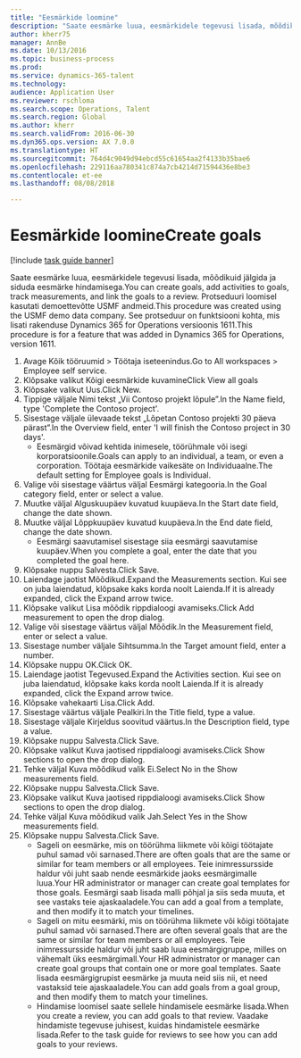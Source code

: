```yaml
--- 
title: "Eesmärkide loomine"
description: "Saate eesmärke luua, eesmärkidele tegevusi lisada, mõõdikuid jälgida ja siduda eesmärke hindamisega."
author: kherr75
manager: AnnBe
ms.date: 10/13/2016
ms.topic: business-process
ms.prod: 
ms.service: dynamics-365-talent
ms.technology: 
audience: Application User
ms.reviewer: rschloma
ms.search.scope: Operations, Talent
ms.search.region: Global
ms.author: kherr
ms.search.validFrom: 2016-06-30
ms.dyn365.ops.version: AX 7.0.0
ms.translationtype: HT
ms.sourcegitcommit: 764d4c9049d94ebcd55c61654aa2f4133b35bae6
ms.openlocfilehash: 229116aa780341c874a7cb4214d71594436e8be3
ms.contentlocale: et-ee
ms.lasthandoff: 08/08/2018

---
```

# <a name="create-goals"></a><span data-ttu-id="9d512-103">Eesmärkide loomine</span><span class="sxs-lookup"><span data-stu-id="9d512-103">Create goals</span></span>

[!include [task guide banner](../../includes/task-guide-banner.md)]

<span data-ttu-id="9d512-104">Saate eesmärke luua, eesmärkidele tegevusi lisada, mõõdikuid jälgida ja siduda eesmärke hindamisega.</span><span class="sxs-lookup"><span data-stu-id="9d512-104">You can create goals, add activities to goals, track measurements, and link the goals to a review.</span></span> <span data-ttu-id="9d512-105">Protseduuri loomisel kasutati demoettevõtte USMF andmeid.</span><span class="sxs-lookup"><span data-stu-id="9d512-105">This procedure was created using the USMF demo data company.</span></span> <span data-ttu-id="9d512-106">See protseduur on funktsiooni kohta, mis lisati rakenduse Dynamics 365 for Operations versioonis 1611.</span><span class="sxs-lookup"><span data-stu-id="9d512-106">This procedure is for a feature that was added in Dynamics 365 for Operations, version 1611.</span></span>

1. <span data-ttu-id="9d512-107">Avage Kõik tööruumid > Töötaja iseteenindus.</span><span class="sxs-lookup"><span data-stu-id="9d512-107">Go to All workspaces > Employee self service.</span></span>
2. <span data-ttu-id="9d512-108">Klõpsake valikut Kõigi eesmärkide kuvamine</span><span class="sxs-lookup"><span data-stu-id="9d512-108">Click View all goals</span></span>
3. <span data-ttu-id="9d512-109">Klõpsake valikut Uus.</span><span class="sxs-lookup"><span data-stu-id="9d512-109">Click New.</span></span>
4. <span data-ttu-id="9d512-110">Tippige väljale Nimi tekst „Vii Contoso projekt lõpule”.</span><span class="sxs-lookup"><span data-stu-id="9d512-110">In the Name field, type 'Complete the Contoso project'.</span></span>
5. <span data-ttu-id="9d512-111">Sisestage väljale ülevaade tekst „Lõpetan Contoso projekti 30 päeva pärast”.</span><span class="sxs-lookup"><span data-stu-id="9d512-111">In the Overview field, enter 'I will finish the Contoso project in 30 days'.</span></span>
    * <span data-ttu-id="9d512-112">Eesmärgid võivad kehtida inimesele, töörühmale või isegi korporatsioonile.</span><span class="sxs-lookup"><span data-stu-id="9d512-112">Goals can apply to an individual, a team, or even a corporation.</span></span> <span data-ttu-id="9d512-113">Töötaja eesmärkide vaikesäte on Individuaalne.</span><span class="sxs-lookup"><span data-stu-id="9d512-113">The default setting for Employee goals is Individual.</span></span>  
6. <span data-ttu-id="9d512-114">Valige või sisestage väärtus väljal Eesmärgi kategooria.</span><span class="sxs-lookup"><span data-stu-id="9d512-114">In the Goal category field, enter or select a value.</span></span>
7. <span data-ttu-id="9d512-115">Muutke väljal Alguskuupäev kuvatud kuupäeva.</span><span class="sxs-lookup"><span data-stu-id="9d512-115">In the Start date field, change the date shown.</span></span>
8. <span data-ttu-id="9d512-116">Muutke väljal Lõppkuupäev kuvatud kuupäeva.</span><span class="sxs-lookup"><span data-stu-id="9d512-116">In the End date field, change the date shown.</span></span>
    * <span data-ttu-id="9d512-117">Eesmärgi saavutamisel sisestage siia eesmärgi saavutamise kuupäev.</span><span class="sxs-lookup"><span data-stu-id="9d512-117">When you complete a goal, enter the date that you completed the goal here.</span></span>  
9. <span data-ttu-id="9d512-118">Klõpsake nuppu Salvesta.</span><span class="sxs-lookup"><span data-stu-id="9d512-118">Click Save.</span></span>
10. <span data-ttu-id="9d512-119">Laiendage jaotist Mõõdikud.</span><span class="sxs-lookup"><span data-stu-id="9d512-119">Expand the Measurements section.</span></span> <span data-ttu-id="9d512-120">Kui see on juba laiendatud, klõpsake kaks korda noolt Laienda.</span><span class="sxs-lookup"><span data-stu-id="9d512-120">If it is already expanded, click the Expand arrow twice.</span></span>
11. <span data-ttu-id="9d512-121">Klõpsake valikut Lisa mõõdik rippdialoogi avamiseks.</span><span class="sxs-lookup"><span data-stu-id="9d512-121">Click Add measurement to open the drop dialog.</span></span>
12. <span data-ttu-id="9d512-122">Valige või sisestage väärtus väljal Mõõdik.</span><span class="sxs-lookup"><span data-stu-id="9d512-122">In the Measurement field, enter or select a value.</span></span>
13. <span data-ttu-id="9d512-123">Sisestage number väljale Sihtsumma.</span><span class="sxs-lookup"><span data-stu-id="9d512-123">In the Target amount field, enter a number.</span></span>
14. <span data-ttu-id="9d512-124">Klõpsake nuppu OK.</span><span class="sxs-lookup"><span data-stu-id="9d512-124">Click OK.</span></span>
15. <span data-ttu-id="9d512-125">Laiendage jaotist Tegevused.</span><span class="sxs-lookup"><span data-stu-id="9d512-125">Expand the Activities section.</span></span> <span data-ttu-id="9d512-126">Kui see on juba laiendatud, klõpsake kaks korda noolt Laienda.</span><span class="sxs-lookup"><span data-stu-id="9d512-126">If it is already expanded, click the Expand arrow twice.</span></span>
16. <span data-ttu-id="9d512-127">Klõpsake vahekaarti Lisa.</span><span class="sxs-lookup"><span data-stu-id="9d512-127">Click Add.</span></span>
17. <span data-ttu-id="9d512-128">Sisestage väärtus väljale Pealkiri.</span><span class="sxs-lookup"><span data-stu-id="9d512-128">In the Title field, type a value.</span></span>
18. <span data-ttu-id="9d512-129">Sisestage väljale Kirjeldus soovitud väärtus.</span><span class="sxs-lookup"><span data-stu-id="9d512-129">In the Description field, type a value.</span></span>
19. <span data-ttu-id="9d512-130">Klõpsake nuppu Salvesta.</span><span class="sxs-lookup"><span data-stu-id="9d512-130">Click Save.</span></span>
20. <span data-ttu-id="9d512-131">Klõpsake valikut Kuva jaotised rippdialoogi avamiseks.</span><span class="sxs-lookup"><span data-stu-id="9d512-131">Click Show sections to open the drop dialog.</span></span>
21. <span data-ttu-id="9d512-132">Tehke väljal Kuva mõõdikud valik Ei.</span><span class="sxs-lookup"><span data-stu-id="9d512-132">Select No in the Show measurements field.</span></span>
22. <span data-ttu-id="9d512-133">Klõpsake nuppu Salvesta.</span><span class="sxs-lookup"><span data-stu-id="9d512-133">Click Save.</span></span>
23. <span data-ttu-id="9d512-134">Klõpsake valikut Kuva jaotised rippdialoogi avamiseks.</span><span class="sxs-lookup"><span data-stu-id="9d512-134">Click Show sections to open the drop dialog.</span></span>
24. <span data-ttu-id="9d512-135">Tehke väljal Kuva mõõdikud valik Jah.</span><span class="sxs-lookup"><span data-stu-id="9d512-135">Select Yes in the Show measurements field.</span></span>
25. <span data-ttu-id="9d512-136">Klõpsake nuppu Salvesta.</span><span class="sxs-lookup"><span data-stu-id="9d512-136">Click Save.</span></span>
    * <span data-ttu-id="9d512-137">Sageli on eesmärke, mis on töörühma liikmete või kõigi töötajate puhul samad või sarnased.</span><span class="sxs-lookup"><span data-stu-id="9d512-137">There are often goals that are the same or similar for team members or all employees.</span></span>     <span data-ttu-id="9d512-138">Teie inimressursside haldur või juht saab nende eesmärkide jaoks eesmärgimalle luua.</span><span class="sxs-lookup"><span data-stu-id="9d512-138">Your HR administrator or manager can create goal templates for those goals.</span></span> <span data-ttu-id="9d512-139">Eesmärgi saab lisada malli põhjal ja siis seda muuta, et see vastaks teie ajaskaaladele.</span><span class="sxs-lookup"><span data-stu-id="9d512-139">You can add a goal from a template, and then modify it to match your timelines.</span></span>  
    * <span data-ttu-id="9d512-140">Sageli on mitu eesmärki, mis on töörühma liikmete või kõigi töötajate puhul samad või sarnased.</span><span class="sxs-lookup"><span data-stu-id="9d512-140">There are often several goals that are the same or similar for team members or all employees.</span></span>     <span data-ttu-id="9d512-141">Teie inimressursside haldur või juht saab luua eesmärgigruppe, milles on vähemalt üks eesmärgimall.</span><span class="sxs-lookup"><span data-stu-id="9d512-141">Your HR administrator or manager can create goal groups that contain one or more goal templates.</span></span> <span data-ttu-id="9d512-142">Saate lisada eesmärgigrupist eesmärke ja muuta neid siis nii, et need vastaksid teie ajaskaaladele.</span><span class="sxs-lookup"><span data-stu-id="9d512-142">You can add goals from a goal group, and then modify them to match your timelines.</span></span>  
    * <span data-ttu-id="9d512-143">Hindamise loomisel saate sellele hindamisele eesmärke lisada.</span><span class="sxs-lookup"><span data-stu-id="9d512-143">When you create a review, you can add goals to that review.</span></span> <span data-ttu-id="9d512-144">Vaadake hindamiste tegevuse juhisest, kuidas hindamistele eesmärke lisada.</span><span class="sxs-lookup"><span data-stu-id="9d512-144">Refer to the task guide for reviews to see how you can add goals to your reviews.</span></span>  


